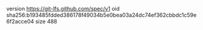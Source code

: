version https://git-lfs.github.com/spec/v1
oid sha256:b193485fdded386178f49034b5e0bea03a24dc74ef362cbbdc1c59e6f2acce04
size 488
